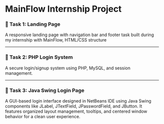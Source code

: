 # MainFlow Internship Project

### 🔸 Task 1: Landing Page

A responsive landing page with navigation bar and footer task built during my internship with MainFlow, HTML/CSS structure 

---

### 🔐 Task 2: PHP Login System

A secure login/signup system using PHP, MySQL, and session management.  

---

### 🔐 Task 3: Java Swing Login Page

A GUI-based login interface designed in NetBeans IDE using Java Swing components like JLabel, JTextField, JPasswordField, and JButton. It features organized layout management, tooltips, and centered window behavior for a clean user experience.
